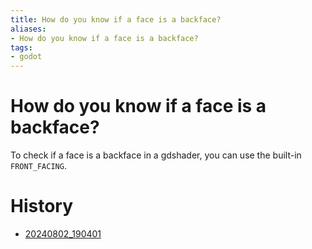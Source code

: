 ```yaml
---
title: How do you know if a face is a backface?
aliases:
- How do you know if a face is a backface?
tags:
- godot
---
```


# How do you know if a face is a backface?

To check if a face is a backface in a gdshader, you can use the built-in `FRONT_FACING`.

# History

- [20240802_190401](../entries/20240801222015.md)
